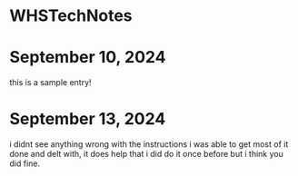 # WHSTechNotes
# September 10, 2024 
this is a sample entry!
# September 13, 2024 
i didnt see anything wrong with the instructions i was able to get most of it done and delt with, it does help that i did do it once before but i think you did fine.
